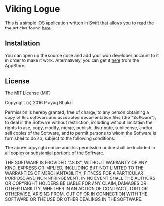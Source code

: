 # Viking Logue

This is a simple iOS application written in Swift that allows you to read the the articles found [here](http://vikinglogue.com).

## Installation
You can open up the source code and add your won developer account to it in order to make it work. Alternatively, you can get it [here]() from the AppStore.
## License
The MIT License (MIT)

Copyright (c) 2016 Prayag Bhakar

Permission is hereby granted, free of charge, to any person obtaining a copy of this software and associated documentation files (the "Software"), to deal in the Software without restriction, including without limitation the rights to use, copy, modify, merge, publish, distribute, sublicense, and/or sell copies of the Software, and to permit persons to whom the Software is furnished to do so, subject to the following conditions:

The above copyright notice and this permission notice shall be included in all copies or substantial portions of the Software.

THE SOFTWARE IS PROVIDED "AS IS", WITHOUT WARRANTY OF ANY KIND, EXPRESS OR IMPLIED, INCLUDING BUT NOT LIMITED TO THE WARRANTIES OF MERCHANTABILITY, FITNESS FOR A PARTICULAR PURPOSE AND NONINFRINGEMENT. IN NO EVENT SHALL THE AUTHORS OR COPYRIGHT HOLDERS BE LIABLE FOR ANY CLAIM, DAMAGES OR OTHER LIABILITY, WHETHER IN AN ACTION OF CONTRACT, TORT OR OTHERWISE, ARISING FROM, OUT OF OR IN CONNECTION WITH THE SOFTWARE OR THE USE OR OTHER DEALINGS IN THE SOFTWARE.